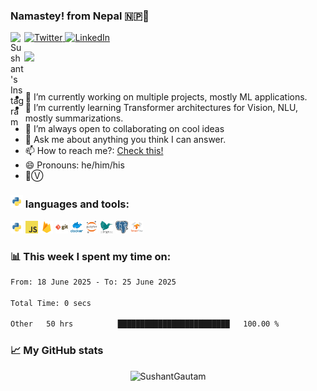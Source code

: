 ### Namastey! from Nepal :nepal:🙏

<a href="https://www.instagram.com/eSushant/">
  <img align="left" alt="Sushant's Instagram" width="22px" src="https://raw.githubusercontent.com/hussainweb/hussainweb/main/icons/instagram.png" />
</a>

<a href="https://twitter.com/eSushant">
    <img alt="Twitter" title="Twitter" height="22px" width="22px" src="https://cdn.simpleicons.org/twitter">
</a>

<a href="https://www.linkedin.com/in/esushant">
    <img alt="LinkedIn" title="LinkedIn" height="22px" width="22px" src="https://cdn.simpleicons.org/linkedin">
</a>

![](https://visitor-badge.glitch.me/badge?page_id=sushantgautam.sushantgautam)

<br />

- 🔭 I’m currently working on multiple projects, mostly ML applications.
- 🌱 I’m currently learning Transformer architectures for Vision, NLU, mostly summarizations.
- 👯 I’m always open to collaborating on cool ideas 
- 💬 Ask me about anything you think I can answer.
- 📫 How to reach me?: [Check this!](http://sushant.info.np/)
- 😄 Pronouns: he/him/his
- 🌱Ⓥ
<!-- - ⚡ Fun fact:  -->


### <code><img height="20" src="https://raw.githubusercontent.com/github/explore/80688e429a7d4ef2fca1e82350fe8e3517d3494d/topics/python/python.png"></code> languages and tools:

<code><img height="20" src="https://raw.githubusercontent.com/github/explore/80688e429a7d4ef2fca1e82350fe8e3517d3494d/topics/python/python.png"></code>
<code><img height="20" src="https://raw.githubusercontent.com/github/explore/80688e429a7d4ef2fca1e82350fe8e3517d3494d/topics/javascript/javascript.png"></code>
<code><img height="20" src="https://raw.githubusercontent.com/github/explore/80688e429a7d4ef2fca1e82350fe8e3517d3494d/topics/firebase/firebase.png"></code>
<code><img height="20" src="https://raw.githubusercontent.com/github/explore/80688e429a7d4ef2fca1e82350fe8e3517d3494d/topics/git/git.png"></code>
<code><img height="20" src="https://raw.githubusercontent.com/github/explore/80688e429a7d4ef2fca1e82350fe8e3517d3494d/topics/docker/docker.png"></code>
<code><img height="20" src="https://raw.githubusercontent.com/github/explore/80688e429a7d4ef2fca1e82350fe8e3517d3494d/topics/jupyter-notebook/jupyter-notebook.png"></code>
<code><img height="20" src="https://raw.githubusercontent.com/github/explore/80688e429a7d4ef2fca1e82350fe8e3517d3494d/topics/latex/latex.png"></code>
<code><img height="20" src="https://raw.githubusercontent.com/github/explore/80688e429a7d4ef2fca1e82350fe8e3517d3494d/topics/postgresql/postgresql.png"></code>
<code><img height="20" src="https://raw.githubusercontent.com/github/explore/80688e429a7d4ef2fca1e82350fe8e3517d3494d/topics/tensorflow/tensorflow.png"></code>


### 📊 **This week I spent my time on:**
<!--START_SECTION:waka-->

```txt
From: 18 June 2025 - To: 25 June 2025

Total Time: 0 secs

Other   50 hrs          █████████████████████████   100.00 %
```

<!--END_SECTION:waka-->


### 📈 My GitHub stats

<p align="center"> <img src="https://github-readme-stats-sigma-five.vercel.app/api?username=SushantGautam&show_icons=true&theme=gotham" alt="SushantGautam" />
